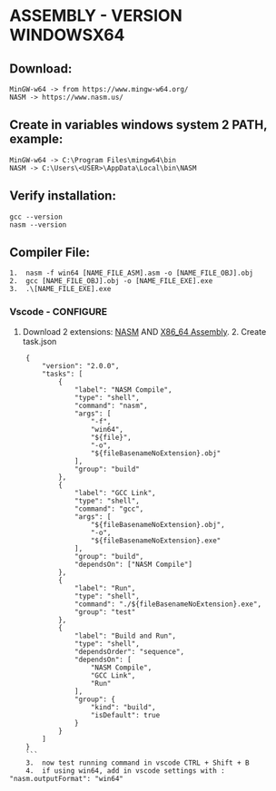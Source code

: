 # ASSEMBLY - VERSION WINDOWSX64

## Download:

    MinGW-w64 -> from https://www.mingw-w64.org/
    NASM -> https://www.nasm.us/

## Create in variables windows system 2 PATH, example:

    MinGW-w64 -> C:\Program Files\mingw64\bin
    NASM -> C:\Users\<USER>\AppData\Local\bin\NASM

## Verify installation:

    gcc --version
    nasm --version

## Compiler File:

    1.  nasm -f win64 [NAME_FILE_ASM].asm -o [NAME_FILE_OBJ].obj
    2.  gcc [NAME_FILE_OBJ].obj -o [NAME_FILE_EXE].exe
    3.  .\[NAME_FILE_EXE].exe    


### Vscode - CONFIGURE
   1. Download 2 extensions: [NASM](https://marketplace.visualstudio.com/items?itemName=doinkythederp.nasm-language-support) AND [X86_64 Assembly](https://marketplace.visualstudio.com/items?itemName=13xforever.language-x86-64-assembly).
    2. Create task.json
```
    {
        "version": "2.0.0",
        "tasks": [
            {
                "label": "NASM Compile",
                "type": "shell",
                "command": "nasm",
                "args": [
                    "-f",
                    "win64",
                    "${file}",
                    "-o",
                    "${fileBasenameNoExtension}.obj"
                ],
                "group": "build"
            },
            {
                "label": "GCC Link",
                "type": "shell",
                "command": "gcc",
                "args": [
                    "${fileBasenameNoExtension}.obj",
                    "-o",
                    "${fileBasenameNoExtension}.exe"
                ],
                "group": "build",
                "dependsOn": ["NASM Compile"]
            },
            {
                "label": "Run",
                "type": "shell",
                "command": "./${fileBasenameNoExtension}.exe",
                "group": "test"
            },
            {
                "label": "Build and Run",
                "type": "shell",
                "dependsOrder": "sequence",
                "dependsOn": [
                    "NASM Compile",
                    "GCC Link",
                    "Run"
                ],
                "group": {
                    "kind": "build",
                    "isDefault": true
                }
            }
        ]
    }
    ```
    3.  now test running command in vscode CTRL + Shift + B
    4.  if using win64, add in vscode settings with : "nasm.outputFormat": "win64"